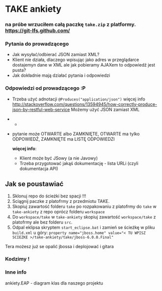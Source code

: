 # TAKE ankiety

### na próbe wrzuciłem całą paczkę `take.zip` z platformy. https://git-lfs.github.com/

### Pytania do prowadzącego
* Jak wysyłać/odbierać JSON zamiast XML?
* Klient nie działa, dlaczego wpisując jako adres w przeglądarce dostajemyn dane w XML ale jak pobieramy AJAXem to odpowiedź jest pusta?
* Jak dokładnie mają działać pytania i odpowiedzi

### Odpowiedzi od prowadzącego :P
* Trzeba użyć adnotacji `@Produces("application/json")` więcej info http://stackoverflow.com/questions/13594945/how-correctly-produce-json-by-restful-web-service
  Możemy użyć JSON zamiast XML
* -
* pytanie może OTWARTE albo ZAMKNIĘTE, OTWARTE ma tylko ODPOWIEDŹ, ZAMKNIĘTE ma LISTĘ ODPOWIEDZI
    
    **więcej info**:
    * Klient może być JSowy (a nie Javowy)
    * Trzeba przygotować jakąś dokumentację - lista URLi (czyli dokumentacja API)

## Jak se poustawiać
1. Sklonuj repo do ścieżki bez spacji !!!
1. Sciągnij paczke z platofrmy z przedmiotu TAKE.
1. Skopiuj zawartość folderu `take` po rozpakowaniu z platofrmy do `take` w `take-ankiety` z repo oprócz folderu `workspace`
1. Do `workspace/take` w `take-ankiety` skopiuj zawartość `workspace/take` z platofrmy ale bez folderu `src`.
1. Odpal eklipsa skryptem `start_eclipse.bat` i zamień se ścieżkę w pliku `build.xml` u góry:
	`property name="jboss.home" value="< TU WPISZ SCIEZKE >/take-ankiety/take/jboss-6.0.0.Final"`
	
Tera możesz już se opalić jbossa i deplojować i gitara
### Kodzimy !

### Inne info
ankiety.EAP - diagram klas dla naszego projektu



